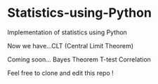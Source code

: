 # Statistics-using-Python
Implementation of statistics using Python

Now we have...CLT (Central Limit Theorem) 

Coming soon...
Bayes Theorem
T-test
Correlation

Feel free to clone and edit this repo !
